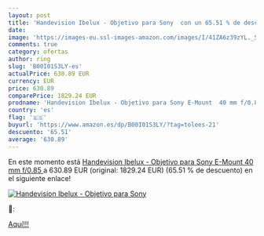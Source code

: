 ```yaml
---
layout: post
title: 'Handevision Ibelux - Objetivo para Sony  con un 65.51 % de descuento'
date: 
image: 'https://images-eu.ssl-images-amazon.com/images/I/41ZA6z39zYL._SL200_.jpg'
comments: true
category: ofertas
author: ring
slug: 'B00I01S3LY-es'
actualPrice: 630.89 EUR
currency: EUR
price: 630.89
comparePrice: 1829.24 EUR
prodname: 'Handevision Ibelux - Objetivo para Sony E-Mount  40 mm f/0.85 '
country: 'es'
flag: '🇪🇸'
buyurl: 'https://www.amazon.es/dp/B00I01S3LY/?tag=tolees-21'
descuento: '65.51'
average: '630.89'
---
```


En este momento está [Handevision Ibelux - Objetivo para Sony E-Mount  40 mm f/0.85 ](https://www.amazon.es/dp/B00I01S3LY/?tag=tolees-21) a 630.89 EUR (original: 1829.24 EUR) (65.51 %  de descuento) en el siguiente enlace!

[![Handevision Ibelux - Objetivo para Sony ](https://images-eu.ssl-images-amazon.com/images/I/41ZA6z39zYL._SL200_.jpg)](https://www.amazon.es/dp/B00I01S3LY/?tag=tolees-21)

🔎:


[Aquí!!!](https://www.amazon.es/dp/B00I01S3LY/?tag=tolees-21)
